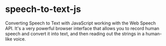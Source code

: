 # speech-to-text-js
Converting Speech to Text with JavaScript working with the Web Speech API. It's a very powerful browser interface that allows you to record human speech and convert it into text, and then reading out the strings in a human-like voice.
